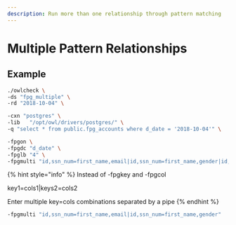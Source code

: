 ```yaml
---
description: Run more than one relationship through pattern matching
---
```


# Multiple Pattern Relationships

## Example

```bash
./owlcheck \
-ds "fpg_multiple" \
-rd "2018-10-04" \

-cxn "postgres" \
-lib   "/opt/owl/drivers/postgres/" \
-q "select * from public.fpg_accounts where d_date = '2018-10-04'" \

-fpgon \
-fpgdc "d_date" \
-fpglb "4" \
-fpgmulti "id,ssn_num=first_name,email|id,ssn_num=first_name,gender|id,ssn_num=last_name" 
```

{% hint style="info" %}
Instead of -fpgkey and -fpgcol

key1=cols1|keys2=cols2

Enter multiple key=cols combinations separated by a pipe
{% endhint %}

```bash
-fpgmulti "id,ssn_num=first_name,email|id,ssn_num=first_name,gender"
```
